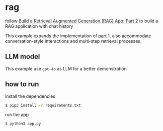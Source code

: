 # rag

follow [Build a Retrieval Augmented Generation (RAG) App: Part 2](https://python.langchain.com/docs/tutorials/qa_chat_history/) to build a RAG application with chat history

This example expands the implementation of [part 1](https://python.langchain.com/docs/tutorials/rag/), also accommodate conversation-style interactions and multi-step retrieval processes.

## LLM model

This example use `gpt-4o` as LLM for a better demonstration

## how to run

install the dependencies

```bash
$ pip3 install -r requirements.txt
```

run the app

```bash
$ python3 app.py
```